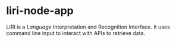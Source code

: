 # liri-node-app
 LIRI is a _Language_ Interpretation and Recognition Interface. It uses command line input to interact with APIs to retrieve data.
